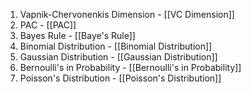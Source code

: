 
1. Vapnik-Chervonenkis Dimension - [[VC Dimension]]
2. PAC - [[PAC]]
3. Bayes Rule - [[Baye's Rule]]
4. Binomial Distribution - [[Binomial Distribution]]
5. Gaussian Distribution -  [[Gaussian Distribution]]
6. Bernoulli's in Probability -  [[Bernoulli's in Probability]]
7. Poisson's Distribution - [[Poisson's Distribution]]